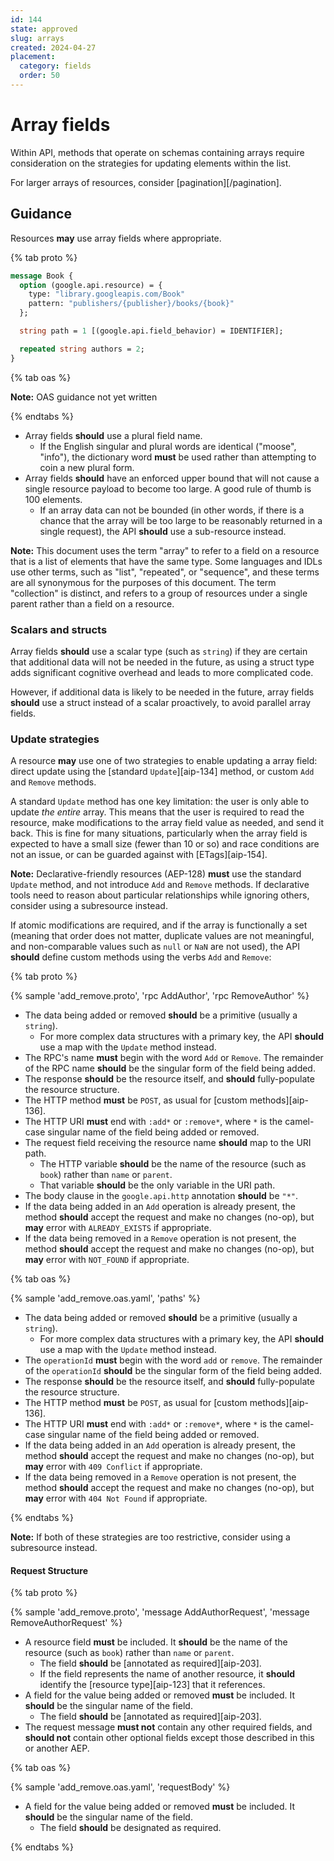 ```yaml
---
id: 144
state: approved
slug: arrays
created: 2024-04-27
placement:
  category: fields
  order: 50
---
```

# Array fields

Within API, methods that operate on schemas containing arrays require
consideration on the strategies for updating elements within the list.

For larger arrays of resources, consider [pagination][/pagination].

## Guidance

Resources **may** use array fields where appropriate.

{% tab proto %}

```proto
message Book {
  option (google.api.resource) = {
    type: "library.googleapis.com/Book"
    pattern: "publishers/{publisher}/books/{book}"
  };

  string path = 1 [(google.api.field_behavior) = IDENTIFIER];

  repeated string authors = 2;
}
```

{% tab oas %}

**Note:** OAS guidance not yet written

{% endtabs %}

- Array fields **should** use a plural field name.
  - If the English singular and plural words are identical ("moose", "info"),
    the dictionary word **must** be used rather than attempting to coin a new
    plural form.
- Array fields **should** have an enforced upper bound that will not cause a
  single resource payload to become too large. A good rule of thumb is 100
  elements.
  - If an array data can not be bounded (in other words, if there is a chance
    that the array will be too large to be reasonably returned in a single
    request), the API **should** use a sub-resource instead.

**Note:** This document uses the term "array" to refer to a field on a resource
that is a list of elements that have the same type. Some languages and IDLs use
other terms, such as "list", "repeated", or "sequence", and these terms are all
synonymous for the purposes of this document. The term "collection" is
distinct, and refers to a group of resources under a single parent rather than
a field on a resource.

### Scalars and structs

Array fields **should** use a scalar type (such as `string`) if they are
certain that additional data will not be needed in the future, as using a
struct type adds significant cognitive overhead and leads to more complicated
code.

However, if additional data is likely to be needed in the future, array fields
**should** use a struct instead of a scalar proactively, to avoid parallel
array fields.

### Update strategies

A resource **may** use one of two strategies to enable updating a array field:
direct update using the [standard `Update`][aip-134] method, or custom `Add`
and `Remove` methods.

A standard `Update` method has one key limitation: the user is only able to
update _the entire_ array. This means that the user is required to read the
resource, make modifications to the array field value as needed, and send it
back. This is fine for many situations, particularly when the array field is
expected to have a small size (fewer than 10 or so) and race conditions are not
an issue, or can be guarded against with [ETags][aip-154].

**Note:** Declarative-friendly resources (AEP-128) **must** use the standard
`Update` method, and not introduce `Add` and `Remove` methods. If declarative
tools need to reason about particular relationships while ignoring others,
consider using a subresource instead.

If atomic modifications are required, and if the array is functionally a set
(meaning that order does not matter, duplicate values are not meaningful, and
non-comparable values such as `null` or `NaN` are not used), the API **should**
define custom methods using the verbs `Add` and `Remove`:

{% tab proto %}

{% sample 'add_remove.proto', 'rpc AddAuthor', 'rpc RemoveAuthor' %}

- The data being added or removed **should** be a primitive (usually a
  `string`).
  - For more complex data structures with a primary key, the API **should** use
    a map with the `Update` method instead.
- The RPC's name **must** begin with the word `Add` or `Remove`. The remainder
  of the RPC name **should** be the singular form of the field being added.
- The response **should** be the resource itself, and **should** fully-populate
  the resource structure.
- The HTTP method **must** be `POST`, as usual for [custom methods][aip-136].
- The HTTP URI **must** end with `:add*` or `:remove*`, where `*` is the
  camel-case singular name of the field being added or removed.
- The request field receiving the resource name **should** map to the URI path.
  - The HTTP variable **should** be the name of the resource (such as `book`)
    rather than `name` or `parent`.
  - That variable **should** be the only variable in the URI path.
- The body clause in the `google.api.http` annotation **should** be `"*"`.
- If the data being added in an `Add` operation is already present, the method
  **should** accept the request and make no changes (no-op), but **may** error
  with `ALREADY_EXISTS` if appropriate.
- If the data being removed in a `Remove` operation is not present, the method
  **should** accept the request and make no changes (no-op), but **may** error
  with `NOT_FOUND` if appropriate.

{% tab oas %}

{% sample 'add_remove.oas.yaml', 'paths' %}

- The data being added or removed **should** be a primitive (usually a
  `string`).
  - For more complex data structures with a primary key, the API **should** use
    a map with the `Update` method instead.
- The `operationId` **must** begin with the word `add` or `remove`. The
  remainder of the `operationId` **should** be the singular form of the field
  being added.
- The response **should** be the resource itself, and **should** fully-populate
  the resource structure.
- The HTTP method **must** be `POST`, as usual for [custom methods][aip-136].
- The HTTP URI **must** end with `:add*` or `:remove*`, where `*` is the
  camel-case singular name of the field being added or removed.
- If the data being added in an `Add` operation is already present, the method
  **should** accept the request and make no changes (no-op), but **may** error
  with `409 Conflict` if appropriate.
- If the data being removed in a `Remove` operation is not present, the method
  **should** accept the request and make no changes (no-op), but **may** error
  with `404 Not Found` if appropriate.

{% endtabs %}

**Note:** If both of these strategies are too restrictive, consider using a
subresource instead.

#### Request Structure

{% tab proto %}

{% sample 'add_remove.proto', 'message AddAuthorRequest', 'message RemoveAuthorRequest' %}

- A resource field **must** be included. It **should** be the name of the
  resource (such as `book`) rather than `name` or `parent`.
  - The field **should** be [annotated as required][aip-203].
  - If the field represents the name of another resource, it **should**
    identify the [resource type][aip-123] that it references.
- A field for the value being added or removed **must** be included. It
  **should** be the singular name of the field.
  - The field **should** be [annotated as required][aip-203].
- The request message **must not** contain any other required fields, and
  **should not** contain other optional fields except those described in this
  or another AEP.

{% tab oas %}

{% sample 'add_remove.oas.yaml', 'requestBody' %}

- A field for the value being added or removed **must** be included. It
  **should** be the singular name of the field.
  - The field **should** be designated as required.

{% endtabs %}

